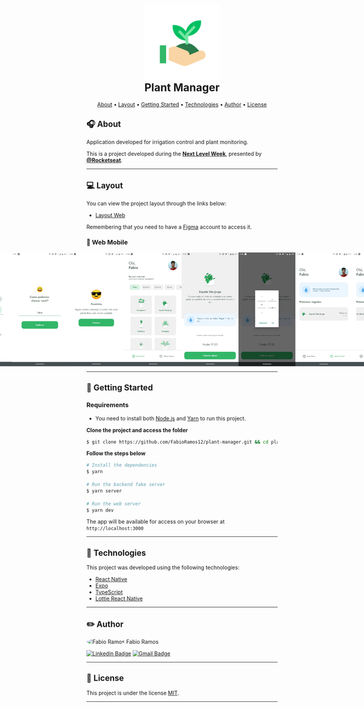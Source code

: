<h1 align="center">    
    <img align="center" alt="Icon" title="#Icon" src=".github/icon.png" width="200px" height="200px"/>
    <div align="center">    
      <span align="center">Plant Manager</span>
    </div>
</h1>


<p align="center">
    <a href="#headphones-about">About</a> •
    <a href="#computer-layout">Layout</a> •
    <a href="#rocket-getting-started">Getting Started</a> • 
    <a href="#microscope-technologies">Technologies</a> • 
    <a href="#pencil2-author">Author</a> • 
    <a href="#pencil-license">License</a>
</p>

## :headphones: About

Application developed for irrigation control and plant monitoring.

This is a project developed during the **[Next Level Week](https://nextlevelweek.com/)**, presented by **[@Rocketseat](https://github.com/Rocketseat)**.

---

## :computer: Layout

You can view the project layout through the links below:

- [Layout Web](https://www.figma.com/file/IhQRtrOZdu3TrvkPYREzOy/PlantManager) 

Remembering that you need to have a [Figma](http://figma.com/) account to access it.

### :iphone: Web Mobile

<p align="center" style="display: flex; align-items: flex-start; justify-content: center;">
  <img alt="Plant-manager" title="#Plant-manager" src=".github/web-mobile-layout-1.jpeg" width="150px" height="300px">
  <img alt="Plant-manager" title="#Plant-manager" src=".github/web-mobile-layout-2.jpeg" width="150px" height="300px">
  <img alt="Plant-manager" title="#Plant-manager" src=".github/web-mobile-layout-3.jpeg" width="150px" height="300px">
  <img alt="Plant-manager" title="#Plant-manager" src=".github/web-mobile-layout-4.jpeg" width="150px" height="300px">
  <img alt="Plant-manager" title="#Plant-manager" src=".github/web-mobile-layout-5.jpeg" width="150px" height="300px">
  <img alt="Plant-manager" title="#Plant-manager" src=".github/web-mobile-layout-6.jpeg" width="150px" height="300px">
  <img alt="Plant-manager" title="#Plant-manager" src=".github/web-mobile-layout-7.jpg" width="150px" height="300px">
  <img alt="Plant-manager" title="#Plant-manager" src=".github/web-mobile-layout-8.jpg" width="150px" height="300px">
</p>

---

## :rocket: Getting Started

### Requirements

- You need to install both [Node.js](https://nodejs.org/en/download/) and [Yarn](https://yarnpkg.com/) to run this project.

**Clone the project and access the folder**

```bash
$ git clone https://github.com/FabioRamos12/plant-manager.git && cd plant-manager
```

**Follow the steps below**

```bash
# Install the dependencies
$ yarn

# Run the backend fake server
$ yarn server

# Run the web server
$ yarn dev
```

The app will be available for access on your browser at `http://localhost:3000`

---

## :microscope: Technologies

This project was developed using the following technologies:

- [React Native](https://reactnative.dev/)
- [Expo](https://expo.io/)
- [TypeScript](https://www.typescriptlang.org/)
- [Lottie React Native](https://docs.expo.io/versions/latest/sdk/lottie/)

---

## :pencil2: Author

 <img style="border-radius: 50%;" src="https://avatars.githubusercontent.com/u/34969286?s=400&u=15eb378fc8be34ee27c691a916634fe9a7a999a0&v=4" width="100px;" alt="Fabio Ramos"/>
 <span>Fabio Ramos</span>

[![Linkedin Badge](https://img.shields.io/badge/-FabioRamos-blue?style=flat-square&logo=Linkedin&logoColor=white&link=https://www.linkedin.com/in/fabioalvesramos/)](https://www.linkedin.com/in/fabioalvesramos/) 
[![Gmail Badge](https://img.shields.io/badge/-fabioalvesramos12@gmail.com-c14438?style=flat-square&logo=Gmail&logoColor=white&link=mailto:fabioalvesramos12@gmail.com)](mailto:fabioalvesramos12@gmail.com)

---

## :pencil: License

This project is under the license [MIT](./LICENSE).

---